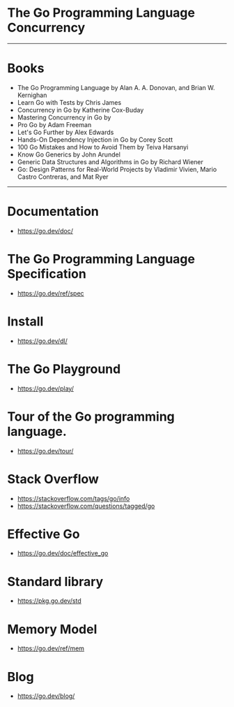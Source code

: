 # The Go Programming Language Concurrency


---

# Books
- The Go Programming Language by Alan A. A. Donovan, and Brian W. Kernighan
- Learn Go with Tests by Chris James
- Concurrency in Go by Katherine Cox-Buday
- Mastering Concurrency in Go by 
- Pro Go by Adam Freeman
- Let's Go Further by Alex Edwards
- Hands-On Dependency Injection in Go by Corey Scott
- 100 Go Mistakes and How to Avoid Them by Teiva Harsanyi
- Know Go Generics by John Arundel
- Generic Data Structures and Algorithms in Go by Richard Wiener
- Go: Design Patterns for Real-World Projects by Vladimir Vivien, Mario Castro Contreras, and Mat Ryer

---

# Documentation 
- https://go.dev/doc/

# The Go Programming Language Specification
- https://go.dev/ref/spec

# Install
- https://go.dev/dl/

# The Go Playground
- https://go.dev/play/

# Tour of the Go programming language.
- https://go.dev/tour/


# Stack Overflow
- https://stackoverflow.com/tags/go/info
- https://stackoverflow.com/questions/tagged/go

# Effective Go
- https://go.dev/doc/effective_go

# Standard library
- https://pkg.go.dev/std

# Memory Model
- https://go.dev/ref/mem

# Blog
- https://go.dev/blog/

